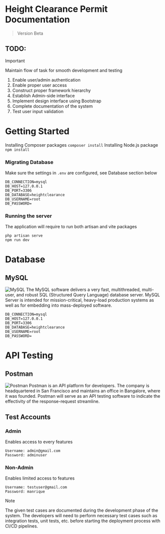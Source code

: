 # Height Clearance Permit Documentation
> Version Beta

## TODO:
>[!IMPORTANT]
> Maintain flow of task for smooth development and testing
1. Enable user/admin authentication
2. Enable proper user access
3. Construct proper framework hierarchy
4. Establish Admin-side interface
5. Implement design interface using Bootstrap
6. Complete documentation of the system
7. Test user input validation

# Getting Started
Installing Composer packages
```composer install```
Installing Node.js package
```npm install```

### Migrating Database
Make sure the settings in `.env` are configured, see Database section below
```
DB_CONNECTION=mysql
DB_HOST=127.0.0.1
DB_PORT=3306
DB_DATABASE=heightclearance
DB_USERNAME=root
DB_PASSWORD=
```

### Running the server
The application will require to run both artisan and vite packages
```
php artisan serve
npm run dev
```


# Database
## MySQL 
![MySQL](https://www.liveagent.com/app/uploads/2020/11/MySQL-Logo.png)
The MySQL software delivers a very fast, multithreaded, multi-user, and robust SQL (Structured Query Language) database server. MySQL Server is intended for mission-critical, heavy-load production systems as well as for embedding into mass-deployed software. 
```
DB_CONNECTION=mysql
DB_HOST=127.0.0.1
DB_PORT=3306
DB_DATABASE=heightclearance
DB_USERNAME=root
DB_PASSWORD=
```

# API Testing
## Postman
![Postman](https://mms.businesswire.com/media/20220414005114/en/761650/22/postman-logo-vert-2018.jpg)
Postman is an API platform for developers. The company is headquartered in San Francisco and maintains an office in Bangalore, where it was founded. Postman will serve as an API testing software to indicate the effectivity of the response-request streamline. 
<br>

## Test Accounts 
### Admin
Enables access to every features
```
Username: admin@gmail.com
Password: adminuser
```
### Non-Admin
Enables limited access to features
```
Username: testuser@gmail.com
Password: manrique
```
>[!NOTE]
>The given test cases are documented during the development phase of the system. The developers will need to perform necessary test cases such as integration tests, unit tests, etc. before starting the deployment process with CI/CD pipelines.
